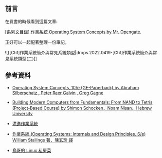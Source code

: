 
## 前言

在買書的時候看到這篇文章:

[[系列文目錄] 作業系統 Operating System Concepts by Mr. Opengate.](https://mropengate.blogspot.com/2017/09/operating-system-concepts.html)

正好可以一起配著整理一份筆記。

![[[Ch1]作業系統簡介與常見系統類型|drops.2022.0419-[Ch1]作業系統簡介與常見系統類型(二)]]

## 參考資料

- [Operating System Concepts, 10/e (GE-Paperback) by Abraham Silberschatz , Peter Raer Galvin , Greg Gagne](https://www.tenlong.com.tw/products/9781119454083)

- [Building Modern Computers from Fundamentals: From NAND to Tetris (Project-Based Course) by Shimon Schocken、Noam Nisan、Hebrew University](https://www.coursera.org/learn/build-a-computer/home/welcome)

- [洪逸作業系統](https://www.tkbgo.com.tw/product/toProductDetail.jsp?subject_no=S1707CS0000001&class_type=A)

- [作業系統 (Operating Systems: Internals and Design Principles, 6/e) William Stallings 著、陳玄玲 譯](https://www.tenlong.com.tw/products/9789861548036)

- [鳥哥的 Linux 私房菜](https://linux.vbird.org/)